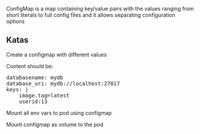 ConfigMap is a map containing key/value pairs with the values ranging from short literals to full config files and it allows separating configuration options

## Katas

Create a configmap with different values

Content should be:   

<pre>
databasename: mydb
database_uri: mydb://localhost:27017
keys: |
    image.tag=latest
    userid:13
</pre>

Mount all env vars to pod using configmap 

Mount configmap as volume to the pod